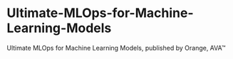 # Ultimate-MLOps-for-Machine-Learning-Models
Ultimate MLOps for Machine Learning Models, published by Orange, AVA™
